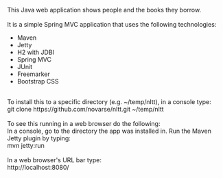 This Java web application shows people and the books they borrow.<br/>
<br/>
It is a simple Spring MVC application that uses the following technologies:<br/>
<ul>
<li>Maven</li>
<li>Jetty</li>
<li>H2 with JDBI</li>
<li>Spring MVC</li>
<li>JUnit</li>
<li>Freemarker</li>
<li>Bootstrap CSS</li>
</ul>
<br/>
To install this to a specific directory (e.g. ~/temp/nltt), in a console type:<br/>
git clone https://github.com/novarse/nltt.git ~/temp/nltt<br/>
<br/>
To see this running in a web browser do the following:<br/>
In a console, go to the directory the app was installed in. Run the Maven Jetty plugin by typing:<br/>
mvn jetty:run<br/>
<br/>
In a web browser's URL bar type:<br/>
http://localhost:8080/

